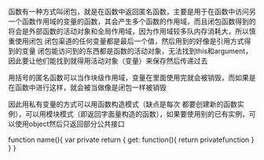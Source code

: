 函数有一种方式叫闭包，就是在函数中返回匿名函数，主要是用于在函数中访问另一个函数作用域的变量的函数，其会产生多个函数的作用域，而且闭包函数得到的将会是外部函数的活动对象和全局作用域，因为作用域较多队内存消耗大，所以慎重使用闭包
闭包渠道的任何变量都是最后一个值，然后用到的好像是引用方式得到的变量
闭包能访问到的东西都是函数的活动对象，无法找到this和argument，因此要让他们能找到就得用活动对象（变量）来保存然后传递过去

用括号的匿名函数可以当作块级作用域，变量在里面使用完就会被销毁，而如果是在函数中进行这样，就会被当做像是闭包一样被销毁

因此用私有变量的方式可以用函数构造模式（缺点是每次 都要创建新的函数实例），可以用模块模式（即返回字面量构造的函数），如果要使用别的已有实例，可以使用object然后只返回部分公共接口

function name(){
    var private
    return {
        get: function(){
            return privatefunction
        }
    }
}
